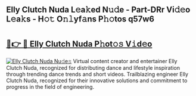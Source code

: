 ## Elly Clutch Nuda L𝚎a𝚔ed N𝚞𝚍e - Part-DRr Vi𝚍𝚎o L𝚎a𝚔s - H𝚘𝚝 O𝚗𝚕yf𝚊ns P𝚑𝚘tos q57w6

# <h2><a href="http://kfc3a5n.oniu.top/?m=Elly+Clutch+Nuda">🔗👉 🔴 Elly Clutch Nuda P𝚑ot𝚘𝚜 V𝚒d𝚎o</a></h2>

[![Elly Clutch Nuda Nu𝚍e𝚜](https://i.imgur.com/0qMVB7G.gif)](http://kfc3a5n.oniu.top/?m=Elly+Clutch+Nuda)
Virtual content creator and entertainer Elly Clutch Nuda, recognized for distributing dance and lifestyle inspiration through trending dance trends and short videos. Trailblazing engineer Elly Clutch Nuda, recognized for their innovative solutions and commitment to progress in the field of engineering.  
